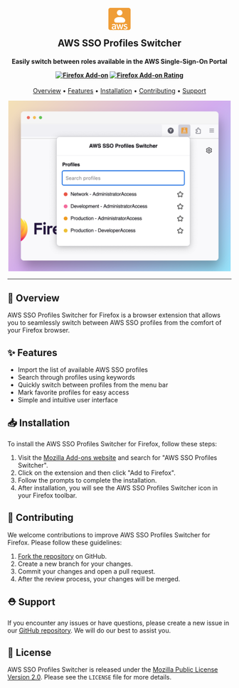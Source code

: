 <p align="center" width="100%">
    <img src="./src/icons/aws-sso-switcher-96.png" width="50" alt="logo"/>
    <h2 align="center" style="margin-top: 0;">AWS SSO Profiles Switcher</h2>
</p>

<h4 align="center">Easily switch between roles available in the AWS Single-Sign-On Portal

<p align="center">

[![Firefox Add-on](https://img.shields.io/amo/v/aws-sso-profiles-switcher?color=orange&label=Firefox%20Add-on&logo=firefox&style=flat-square)](https://addons.mozilla.org/firefox/addon/aws-sso-profiles-switcher/)
[![Firefox Add-on Rating](https://img.shields.io/amo/rating/aws-sso-profiles-switcher?style=flat-square&logo=firefox&label=Add-on%20Rating)](https://addons.mozilla.org/en-US/firefox/addon/aws-sso-profiles-switcher/reviews)



</p>
</h4>

<p align="center">
  <a href="#-overview">Overview</a> •
  <a href="#-features">Features</a> •
  <a href="#-installation">Installation</a> •
  <a href="#-contributing">Contributing</a> •
  <a href="#%EF%B8%8F-support">Support</a>
</p>

<p align="center"><img src="./screenshots/screenshot-profiles-switcher-2.png" width="500" alt="screenshot"/></p>

<hr />

## 📖 Overview

AWS SSO Profiles Switcher for Firefox is a browser extension that allows you to seamlessly switch between AWS SSO profiles from the comfort of your Firefox browser.

## ✨ Features
- Import the list of available AWS SSO profiles
- Search through profiles using keywords
- Quickly switch between profiles from the menu bar
- Mark favorite profiles for easy access
- Simple and intuitive user interface

## 📥 Installation
To install the AWS SSO Profiles Switcher for Firefox, follow these steps:

1. Visit the [Mozilla Add-ons website](https://addons.mozilla.org/) and search for "AWS SSO Profiles Switcher".
2. Click on the extension and then click "Add to Firefox".
3. Follow the prompts to complete the installation.
4. After installation, you will see the AWS SSO Profiles Switcher icon in your Firefox toolbar.

## 👥 Contributing

We welcome contributions to improve AWS SSO Profiles Switcher for Firefox. Please follow these guidelines:

1. [Fork the repository](https://github.com/yannrouillard/aws-sso-profiles-switcher/fork) on GitHub.
2. Create a new branch for your changes.
3. Commit your changes and open a pull request.
4. After the review process, your changes will be merged.

## ⛑️ Support

If you encounter any issues or have questions, please create a new issue in our [GitHub repository](https://github.com/yannrouillard/aws-sso-profiles-switcher/issues). We will do our best to assist you.

## 📜 License

AWS SSO Profiles Switcher is released under the [Mozilla Public License Version 2.0](https://mozilla.org/MPL/2.0/.). Please see the `LICENSE` file for more details.
